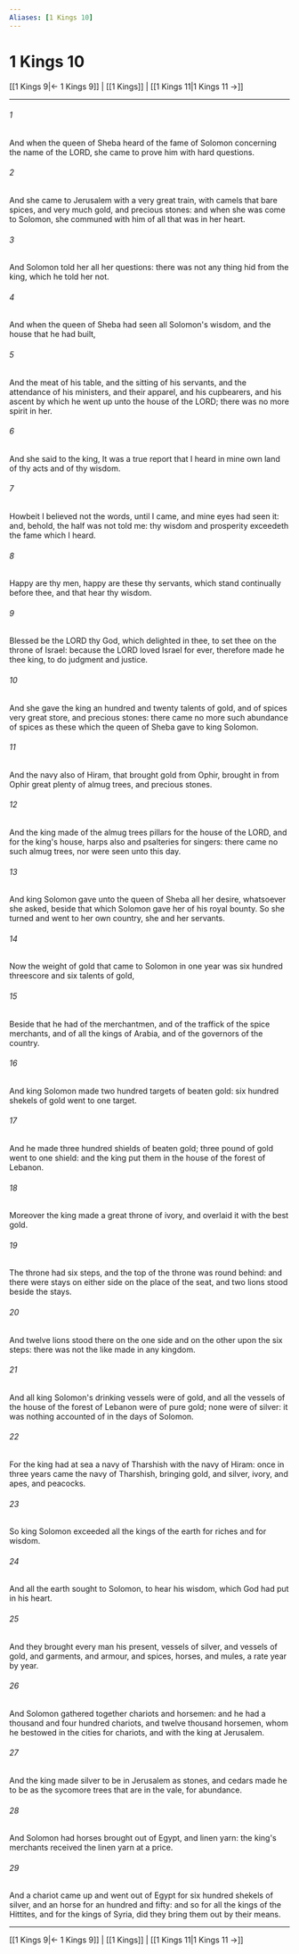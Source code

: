 ```yaml
---
Aliases: [1 Kings 10]
---
```

# 1 Kings 10

[[1 Kings 9|← 1 Kings 9]] | [[1 Kings]] | [[1 Kings 11|1 Kings 11 →]]
***



###### 1 
And when the queen of Sheba heard of the fame of Solomon concerning the name of the LORD, she came to prove him with hard questions. 

###### 2 
And she came to Jerusalem with a very great train, with camels that bare spices, and very much gold, and precious stones: and when she was come to Solomon, she communed with him of all that was in her heart. 

###### 3 
And Solomon told her all her questions: there was not any thing hid from the king, which he told her not. 

###### 4 
And when the queen of Sheba had seen all Solomon's wisdom, and the house that he had built, 

###### 5 
And the meat of his table, and the sitting of his servants, and the attendance of his ministers, and their apparel, and his cupbearers, and his ascent by which he went up unto the house of the LORD; there was no more spirit in her. 

###### 6 
And she said to the king, It was a true report that I heard in mine own land of thy acts and of thy wisdom. 

###### 7 
Howbeit I believed not the words, until I came, and mine eyes had seen it: and, behold, the half was not told me: thy wisdom and prosperity exceedeth the fame which I heard. 

###### 8 
Happy are thy men, happy are these thy servants, which stand continually before thee, and that hear thy wisdom. 

###### 9 
Blessed be the LORD thy God, which delighted in thee, to set thee on the throne of Israel: because the LORD loved Israel for ever, therefore made he thee king, to do judgment and justice. 

###### 10 
And she gave the king an hundred and twenty talents of gold, and of spices very great store, and precious stones: there came no more such abundance of spices as these which the queen of Sheba gave to king Solomon. 

###### 11 
And the navy also of Hiram, that brought gold from Ophir, brought in from Ophir great plenty of almug trees, and precious stones. 

###### 12 
And the king made of the almug trees pillars for the house of the LORD, and for the king's house, harps also and psalteries for singers: there came no such almug trees, nor were seen unto this day. 

###### 13 
And king Solomon gave unto the queen of Sheba all her desire, whatsoever she asked, beside that which Solomon gave her of his royal bounty. So she turned and went to her own country, she and her servants. 

###### 14 
Now the weight of gold that came to Solomon in one year was six hundred threescore and six talents of gold, 

###### 15 
Beside that he had of the merchantmen, and of the traffick of the spice merchants, and of all the kings of Arabia, and of the governors of the country. 

###### 16 
And king Solomon made two hundred targets of beaten gold: six hundred shekels of gold went to one target. 

###### 17 
And he made three hundred shields of beaten gold; three pound of gold went to one shield: and the king put them in the house of the forest of Lebanon. 

###### 18 
Moreover the king made a great throne of ivory, and overlaid it with the best gold. 

###### 19 
The throne had six steps, and the top of the throne was round behind: and there were stays on either side on the place of the seat, and two lions stood beside the stays. 

###### 20 
And twelve lions stood there on the one side and on the other upon the six steps: there was not the like made in any kingdom. 

###### 21 
And all king Solomon's drinking vessels were of gold, and all the vessels of the house of the forest of Lebanon were of pure gold; none were of silver: it was nothing accounted of in the days of Solomon. 

###### 22 
For the king had at sea a navy of Tharshish with the navy of Hiram: once in three years came the navy of Tharshish, bringing gold, and silver, ivory, and apes, and peacocks. 

###### 23 
So king Solomon exceeded all the kings of the earth for riches and for wisdom. 

###### 24 
And all the earth sought to Solomon, to hear his wisdom, which God had put in his heart. 

###### 25 
And they brought every man his present, vessels of silver, and vessels of gold, and garments, and armour, and spices, horses, and mules, a rate year by year. 

###### 26 
And Solomon gathered together chariots and horsemen: and he had a thousand and four hundred chariots, and twelve thousand horsemen, whom he bestowed in the cities for chariots, and with the king at Jerusalem. 

###### 27 
And the king made silver to be in Jerusalem as stones, and cedars made he to be as the sycomore trees that are in the vale, for abundance. 

###### 28 
And Solomon had horses brought out of Egypt, and linen yarn: the king's merchants received the linen yarn at a price. 

###### 29 
And a chariot came up and went out of Egypt for six hundred shekels of silver, and an horse for an hundred and fifty: and so for all the kings of the Hittites, and for the kings of Syria, did they bring them out by their means.

***
[[1 Kings 9|← 1 Kings 9]] | [[1 Kings]] | [[1 Kings 11|1 Kings 11 →]]
